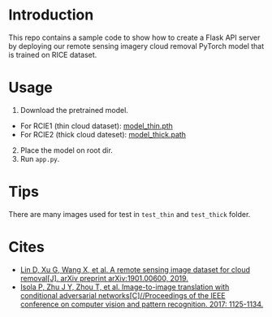 # Introduction
This repo contains a sample code to show how to create a Flask API server by deploying our remote sensing imagery cloud removal PyTorch model that is trained on RICE dataset.
# Usage
1. Download the pretrained model.
- For RCIE1 (thin cloud dataset): [model_thin.pth](https://j8rd-my.sharepoint.com/:u:/g/personal/25_t_skings_club/EVw8ftEDszJBrT403aVmmCwBZFPOrNZuYb1pSVyU7MAQzg?e=aatrhv)
- For RCIE2 (thick cloud dateset): [model_thick.path](https://j8rd-my.sharepoint.com/:u:/g/personal/25_t_skings_club/ER8pK0UJrApDjuc0k7kiYi0BXCZZKi9_9MErXmhYk8SJWg?e=qtb8IX)
2. Place the model on root dir.
3. Run `app.py`.
# Tips
There are many images used for test in `test_thin` and `test_thick` folder.
# Cites
- [Lin D, Xu G, Wang X, et al. A remote sensing image dataset for cloud removal[J]. arXiv 
preprint arXiv:1901.00600, 2019.](https://arxiv.org/abs/1901.00600)
- [Isola P, Zhu J Y, Zhou T, et al. Image-to-image translation with conditional adversarial 
networks[C]//Proceedings of the IEEE conference on computer vision and pattern 
recognition. 2017: 1125-1134.](https://arxiv.org/abs/1611.07004)